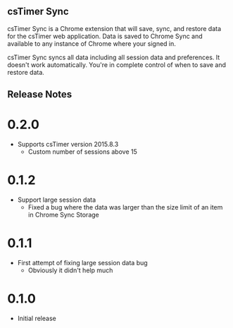 csTimer Sync
------------

csTimer Sync is a Chrome extension that will save, sync, and restore data for the csTimer web application. Data is saved to Chrome Sync and available to any instance of Chrome where your signed in.

csTimer Sync syncs all data including all session data and preferences. It doesn't work automatically. You're in complete control of when to save and restore data.

Release Notes
-------------

0.2.0
=====

- Supports csTimer version 2015.8.3
    - Custom number of sessions above 15

0.1.2
=====

- Support large session data
    - Fixed a bug where the data was larger than the size limit of an item in Chrome Sync Storage
    
0.1.1
=====

- First attempt of fixing large session data bug
    - Obviously it didn't help much

0.1.0
=====

- Initial release

